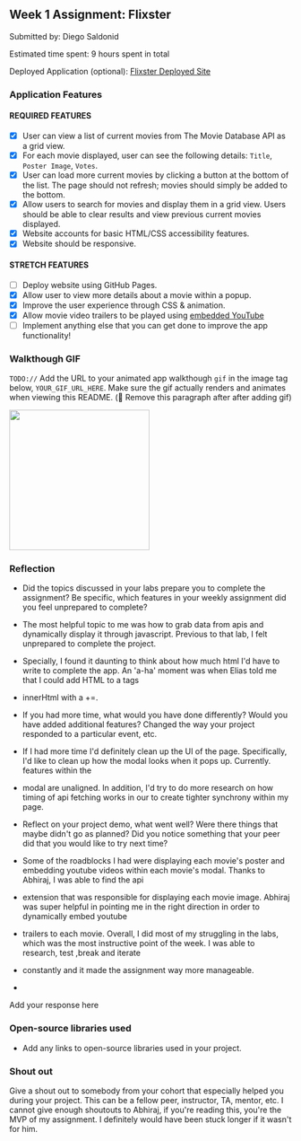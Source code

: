 ## Week 1 Assignment: Flixster

Submitted by: Diego Saldonid

Estimated time spent: 9 hours spent in total

Deployed Application (optional): [Flixster Deployed Site](ADD_LINK_HERE)

### Application Features

#### REQUIRED FEATURES

- [x] User can view a list of current movies from The Movie Database API as a grid view.
- [x] For each movie displayed, user can see the following details: `Title`, `Poster Image`, `Votes`.
- [x] User can load more current movies by clicking a button at the bottom of the list. The page should not refresh; movies should simply be added to the bottom.
- [x] Allow users to search for movies and display them in a grid view. Users should be able to clear results and view previous current movies displayed.
- [x] Website accounts for basic HTML/CSS accessibility features.
- [x] Website should be responsive.

#### STRETCH FEATURES

- [ ] Deploy website using GitHub Pages. 
- [x] Allow user to view more details about a movie within a popup.
- [x] Improve the user experience through CSS & animation.
- [x] Allow movie video trailers to be played using [embedded YouTube](https://support.google.com/youtube/answer/171780?hl=en)
- [ ] Implement anything else that you can get done to improve the app functionality!

### Walkthough GIF

`TODO://` Add the URL to your animated app walkthough `gif` in the image tag below, `YOUR_GIF_URL_HERE`. Make sure the gif actually renders and animates when viewing this README. (🚫 Remove this paragraph after after adding gif)

<img src="YOUR_GIF_URL_HERE" width=250><br>

### Reflection

* Did the topics discussed in your labs prepare you to complete the assignment? Be specific, which features in your weekly assignment did you feel unprepared to complete?
* The most helpful topic to me was how to grab data from apis and dynamically display it through javascript. Previous to that lab, I felt unprepared to complete the project.
* Specially, I found it daunting to think about how much html I'd have to write to complete the app. An 'a-ha' moment was when Elias told me that I could add HTML to a tags
* innerHtml with a +=. 


* If you had more time, what would you have done differently? Would you have added additional features? Changed the way your project responded to a particular event, etc.
* If I had more time I'd definitely clean up the UI of the page. Specifically, I'd like to clean up how the modal looks when it pops up. Currently. features within the
* modal are unaligned. In addition, I'd try to do more research on how timing of api fetching works in our to create tighter synchrony within my page.
  

* Reflect on your project demo, what went well? Were there things that maybe didn't go as planned? Did you notice something that your peer did that you would like to try next time?
* Some of the roadblocks I had were displaying each movie's poster and embedding youtube videos within each movie's modal. Thanks to Abhiraj, I was able to find the api
* extension that was responsible for displaying each movie image. Abhiraj was super helpful in pointing me in the right direction in order to dynamically embed youtube
* trailers to each movie. Overall, I did most of my struggling in the labs, which was the most instructive point of the week. I was able to research, test ,break and iterate 
* constantly and it made the assignment way more manageable.
*
Add your response here

### Open-source libraries used

- Add any links to open-source libraries used in your project.

### Shout out

Give a shout out to somebody from your cohort that especially helped you during your project. This can be a fellow peer, instructor, TA, mentor, etc.
I cannot give enough shoutouts to Abhiraj, if you're reading this, you're the MVP of my assignment. I definitely would have been stuck longer if it wasn't for him.
